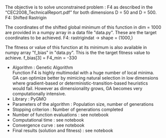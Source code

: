 The objective is to solve unconstrained problem : F4 as described in the “CEC2008_TechnicalReport.pdf” for both dimensions D = 50 and D = 500.
F4: Shifted Rastrigin

The coordinates of the shifted global minimum of this function in dim = 1000 are provided in a numpy array in a data file "data.py". These are the target coordinates to be achieved.
F4: rastrigindat -> shape = (1000,)

The fitness or value of this function at its minimum is also available in numpy array "f_bias" in "data.py". This is the the target fitness value to achieve.
f_bias[3] = F4_min = -330

- Algorithm : Genetic Algorithm<br> Function F4 is highly multimodal with a huge number of local minima. GA can optimize better by mimicing natural selection in low dimensions where gradient-based or deterministic-transition-based heuristics would fail. However as dimensionality grows, GA becomes very computationally intensive.
- Library : PyGMO
- Parameters of the algorithm : Population size, number of generations
- Stopping criterion : Number of generations completed
- Number of function evaluations : see notebook
- Computational time : see notebook
- Convergence curve : see notebook
- Final results (solution and fitness) : see notebook
